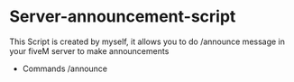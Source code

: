 # Server-announcement-script

This Script is created by myself, it allows you to do /announce message in your fiveM server to make announcements

- Commands
 /announce <message>
